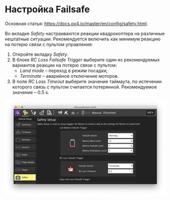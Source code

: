 # Настройка Failsafe

Основная статья: https://docs.px4.io/master/en/config/safety.html.

Во вкладке *Safety* настраиваются реакции квадрокоптера на различные нештатные ситуации. Рекомендуется включить как минимум реакцию на потерю связи с пультом управления:

1. Откройте вкладку *Safety*.
2. В блоке *RC Loss Failsafe Trigger* выберите один из рекомендуемых вариантов реакции на потерю связи с пультом:
   * *Land mode* – переход в режим посадки;
   * *Terminate* – аварийное отключение моторов.
3. В поле *RC Loss Timeout* выберите значение таймаута, по истечении которого связь с пультом считается потерянной. Рекомендуемое значение – 0.5 s.

<img src="../assets/qgc-failsafe.png" alt="QGroundControl failsafe" class="zoom">
